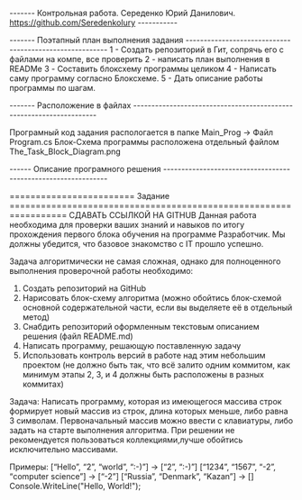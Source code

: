 ------- Контрольная работа. Середенко Юрий Данилович. https://github.com/SeredenkoIury -----------

------- Поэтапный план выполнения задания --------------------------------------------------------
1 - Создать репозиторий в Гит, сопрячь его с файлами на компе, все проверить
2 - написать план выполнения в READMe
3 - Составить блоксхему программы целиком
4 - Написать саму программу согласно Блоксхеме.
5 - Дать описание работы программы по шагам.

------- Расположение в файлах --------------------------------------------------------------------

Програмный код задания распологается в папке Main_Prog -> Файл Program.cs
Блок-Cхема программы расположена отдельный файлом The_Task_Block_Diagram.png


------ Описание програмного решения --------------------------------------------------------------



======================== Задание =================================================================
СДАВАТЬ ССЫЛКОЙ НА GITHUB
Данная работа необходима для проверки ваших знаний и навыков по итогу прохождения первого блока 
обучения на программе Разработчик. Мы должны убедится, что базовое знакомство с IT прошло успешно.

Задача алгоритмически не самая сложная, однако для полноценного выполнения проверочной работы 
необходимо:

1. Создать репозиторий на GitHub
2. Нарисовать блок-схему алгоритма (можно обойтись блок-схемой основной содержательной части, 
если вы выделяете её в отдельный метод)
3. Снабдить репозиторий оформленным текстовым описанием решения (файл README.md)
4. Написать программу, решающую поставленную задачу
5. Использовать контроль версий в работе над этим небольшим проектом (не должно быть так, что 
всё залито одним коммитом, как минимум этапы 2, 3, и 4 должны быть расположены в разных коммитах)

Задача: Написать программу, которая из имеющегося массива строк формирует новый массив из строк,
    длина которых меньше, либо равна 3 символам. Первоначальный массив можно ввести с клавиатуры, 
    либо задать на старте выполнения алгоритма. При решении не рекомендуется пользоваться
    коллекциями,лучше обойтись исключительно массивами.

Примеры:
[“Hello”, “2”, “world”, “:-)”] → [“2”, “:-)”]
[“1234”, “1567”, “-2”, “computer science”] → [“-2”]
[“Russia”, “Denmark”, “Kazan”] → []
Console.WriteLine("Hello, World!");





